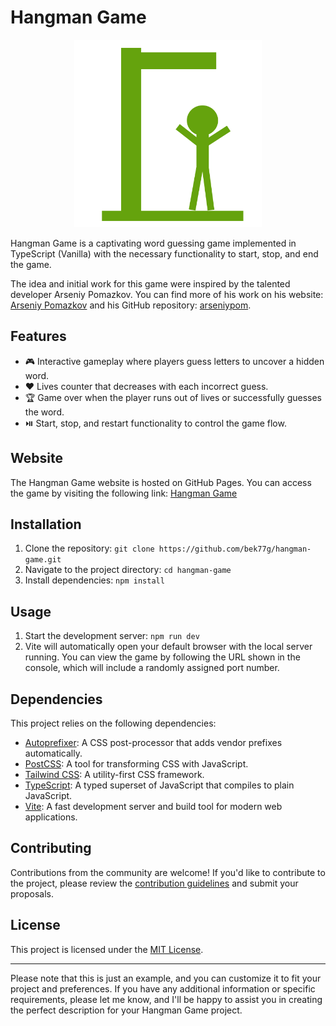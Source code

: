 # Hangman Game

<p align="center">
  <img src="public/images/hg-win.png" alt="Hangman Game" width="300" height="300">
</p>

Hangman Game is a captivating word guessing game implemented in TypeScript (Vanilla) with the necessary functionality to start, stop, and end the game.

The idea and initial work for this game were inspired by the talented developer Arseniy Pomazkov. You can find more of his work on his website: [Arseniy Pomazkov](https://arseniy-pomazkov.web.app/) and his GitHub repository: [arseniypom](https://github.com/arseniypom).

## Features

- 🎮 Interactive gameplay where players guess letters to uncover a hidden word.
- ❤️ Lives counter that decreases with each incorrect guess.
- 🏆 Game over when the player runs out of lives or successfully guesses the word.
- ⏯️ Start, stop, and restart functionality to control the game flow.

## Website

The Hangman Game website is hosted on GitHub Pages. You can access the game by visiting the following link: [Hangman Game](https://bek77g.github.io/hangman-game/)

## Installation

1. Clone the repository: `git clone https://github.com/bek77g/hangman-game.git`
2. Navigate to the project directory: `cd hangman-game`
3. Install dependencies: `npm install`

## Usage

1. Start the development server: `npm run dev`
2. Vite will automatically open your default browser with the local server running. You can view the game by following the URL shown in the console, which will include a randomly assigned port number.

## Dependencies

This project relies on the following dependencies:

- [Autoprefixer](https://www.npmjs.com/package/autoprefixer): A CSS post-processor that adds vendor prefixes automatically.
- [PostCSS](https://www.npmjs.com/package/postcss): A tool for transforming CSS with JavaScript.
- [Tailwind CSS](https://tailwindcss.com/): A utility-first CSS framework.
- [TypeScript](https://www.typescriptlang.org/): A typed superset of JavaScript that compiles to plain JavaScript.
- [Vite](https://vitejs.dev/): A fast development server and build tool for modern web applications.

## Contributing

Contributions from the community are welcome! If you'd like to contribute to the project, please review the [contribution guidelines](CONTRIBUTING.md) and submit your proposals.

## License

This project is licensed under the [MIT License](LICENSE).

---

Please note that this is just an example, and you can customize it to fit your project and preferences. If you have any additional information or specific requirements, please let me know, and I'll be happy to assist you in creating the perfect description for your Hangman Game project.
